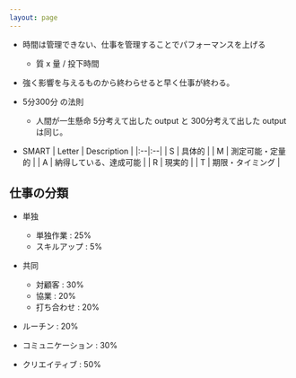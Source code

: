 ```yaml
---
layout: page
---
```


* 時間は管理できない、仕事を管理することでパフォーマンスを上げる
    * 質 x 量 / 投下時間
* 強く影響を与えるものから終わらせると早く仕事が終わる。
* 5分300分 の法則
    * 人間が一生懸命 5分考えて出した output と 300分考えて出した output は同じ。


* SMART
    | Letter | Description |
    |:--|:--|
    | S | 具体的 |
    | M | 測定可能・定量的 |
    | A | 納得している、達成可能 |
    | R | 現実的 |
    | T | 期限・タイミング |
    
    
 ## 仕事の分類
 
 * 単独
    * 単独作業 : 25%
    * スキルアップ : 5%
 * 共同
    * 対顧客 : 30%
    * 協業 : 20%
    * 打ち合わせ : 20%
    
 * ルーチン : 20%
 * コミュニケーション : 30%
 * クリエイティブ : 50%